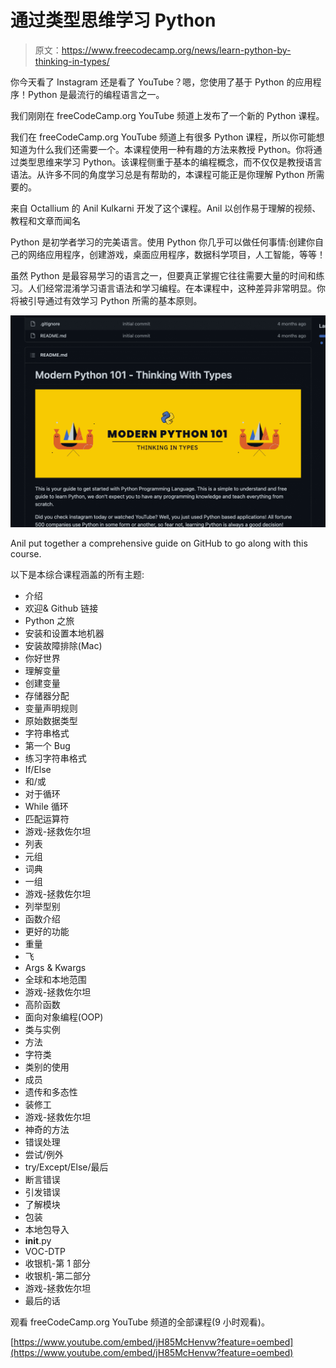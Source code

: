 # 通过类型思维学习 Python

> 原文：<https://www.freecodecamp.org/news/learn-python-by-thinking-in-types/>

你今天看了 Instagram 还是看了 YouTube？嗯，您使用了基于 Python 的应用程序！Python 是最流行的编程语言之一。

我们刚刚在 freeCodeCamp.org YouTube 频道上发布了一个新的 Python 课程。

我们在 freeCodeCamp.org YouTube 频道上有很多 Python 课程，所以你可能想知道为什么我们还需要一个。本课程使用一种有趣的方法来教授 Python。你将通过类型思维来学习 Python。该课程侧重于基本的编程概念，而不仅仅是教授语言语法。从许多不同的角度学习总是有帮助的，本课程可能正是你理解 Python 所需要的。

来自 Octallium 的 Anil Kulkarni 开发了这个课程。Anil 以创作易于理解的视频、教程和文章而闻名

Python 是初学者学习的完美语言。使用 Python 你几乎可以做任何事情:创建你自己的网络应用程序，创建游戏，桌面应用程序，数据科学项目，人工智能，等等！

虽然 Python 是最容易学习的语言之一，但要真正掌握它往往需要大量的时间和练习。人们经常混淆学习语言语法和学习编程。在本课程中，这种差异非常明显。你将被引导通过有效学习 Python 所需的基本原则。

![image-37](img/cdb639fae18dd9f61007559557fa912f.png)

Anil put together a comprehensive guide on GitHub to go along with this course.

以下是本综合课程涵盖的所有主题:

*   介绍
*   欢迎& Github 链接
*   Python 之旅
*   安装和设置本地机器
*   安装故障排除(Mac)
*   你好世界
*   理解变量
*   创建变量
*   存储器分配
*   变量声明规则
*   原始数据类型
*   字符串格式
*   第一个 Bug
*   练习字符串格式
*   If/Else
*   和/或
*   对于循环
*   While 循环
*   匹配运算符
*   游戏-拯救佐尔坦
*   列表
*   元组
*   词典
*   一组
*   游戏-拯救佐尔坦
*   列举型别
*   函数介绍
*   更好的功能
*   重量
*   飞
*   Args & Kwargs
*   全球和本地范围
*   游戏-拯救佐尔坦
*   高阶函数
*   面向对象编程(OOP)
*   类与实例
*   方法
*   字符类
*   类别的使用
*   成员
*   遗传和多态性
*   装修工
*   游戏-拯救佐尔坦
*   神奇的方法
*   错误处理
*   尝试/例外
*   try/Except/Else/最后
*   断言错误
*   引发错误
*   了解模块
*   包装
*   本地包导入
*   __init__.py
*   VOC-DTP
*   收银机-第 1 部分
*   收银机-第二部分
*   游戏-拯救佐尔坦
*   最后的话

观看 freeCodeCamp.org YouTube 频道的全部课程(9 小时观看)。

[https://www.youtube.com/embed/jH85McHenvw?feature=oembed](https://www.youtube.com/embed/jH85McHenvw?feature=oembed)